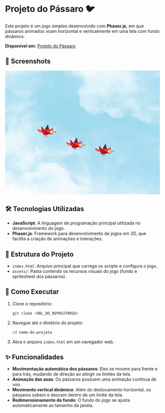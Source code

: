 # Projeto do Pássaro 🐦 

Este projeto é um jogo simples desenvolvido com **Phaser.js**, em que pássaros animados voam horizontal e verticalmente em uma tela com fundo dinâmico.

**Disponível em:** [Projeto do Pássaro](<https://stefannevictoria.github.io/atividades_ponderadas/ProjetoPassaro/>)

## 📸 Screenshots

![Projeto do Pássaro](assets/screenshot.png)

## 🛠️ Tecnologias Utilizadas

- **JavaScript**: A linguagem de programação principal utilizada no desenvolvimento do jogo.
- **Phaser.js**: Framework para desenvolvimento de jogos em 2D, que facilita a criação de animações e interações.

## 📂 Estrutura do Projeto

-   `index.html`: Arquivo principal que carrega os scripts e configura o jogo.
-   `assets/`: Pasta contendo os recursos visuais do jogo (fundo e spritesheet dos pássaros).

## 🚀 Como Executar

1. Clone o repositório:
    ```sh
    git clone <URL_DO_REPOSITORIO>
    ```
2. Navegue até o diretório do projeto:
    ```sh
    cd nome-do-projeto
    ```
3. Abra o arquivo `index.html` em um navegador web.

## ✨ Funcionalidades

- **Movimentação automática dos pássaros**: Eles se movem para frente e para trás, mudando de direção ao atingir os limites da tela.
- **Animação das asas**: Os pássaros possuem uma animação contínua de voo.
- **Movimento vertical dinâmico**: Além do deslocamento horizontal, os pássaros sobem e descem dentro de um limite da tela.
- **Redimensionamento do fundo**: O fundo do jogo se ajusta automaticamente ao tamanho da janela.
